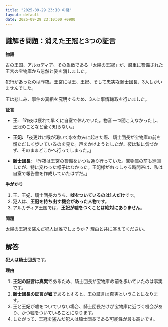 ```yaml
---
title: "2025-09-29 23:10 の謎"
layout: default
date: 2025-09-29 23:10:00 +0900
---
```

## 謎解き問題：消えた王冠と3つの証言

**物語**

古の王国、アルカディア。その象徴である「太陽の王冠」が、厳重に警備された王宮の宝物庫から忽然と姿を消しました。

犯行があったのは昨夜。王宮には王、王妃、そして忠実な騎士団長、3人しかいませんでした。

王は悲しみ、事件の真相を究明するため、3人に事情聴取を行いました。

**証言**

*   **王:** 「昨夜は疲れて早くに自室で休んでいた。物音一つ聞こえなかったし、王冠のことなど全く知らない。」

*   **王妃:** 「夜更けに喉が渇いて水を飲みに起きた際、騎士団長が宝物庫の前を慌ただしく歩いているのを見た。声をかけようとしたが、彼は私に気づかず、そのままどこかへ行ってしまった。」

*   **騎士団長:** 「昨夜は王宮の警備をいつも通り行っていた。宝物庫の前も巡回したが、特に変わった様子はなかった。王妃様がおっしゃる時間帯は、私は自室で報告書を作成していたはずだ。」

**手がかり**

1.  王、王妃、騎士団長のうち、**嘘をついているのは1人だけ**です。
2.  犯人は、**王冠を持ち出す機会があった人物**です。
3.  アルカディア王国では、**王妃が嘘をつくことは絶対にありません**。

**問題**

太陽の王冠を盗んだ犯人は誰でしょうか？
理由と共に答えてください。

## 解答

**犯人は騎士団長**です。

**理由**

1.  **王妃の証言は真実**であるため、騎士団長が宝物庫の前を歩いていたのは事実です。
2.  **騎士団長の証言が嘘**であるとすると、王の証言は真実ということになります。
3.  王と王妃が嘘をついていない場合、騎士団長だけが宝物庫に近づく機会があり、かつ嘘をついていることになります。
4.  したがって、王冠を盗んだ犯人は騎士団長である可能性が最も高いです。

